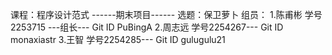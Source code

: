 课程：程序设计范式
------期末项目------
选题：保卫萝卜
组员：
1.陈甫彬 学号2253715 ---组长--- Git ID PuBingA
2.周志远 学号2254267--- Git ID  monaxiastr
3.王智   学号2254285--- Git ID  gulugulu21
